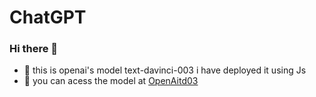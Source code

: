 # ChatGPT
### Hi there 👋

- 🌱 this is openai's model text-davinci-003 i have deployed it using Js 
- 🌱 you can acess the model at <a href="https://chat-gpt-psi.vercel.app/">OpenAitd03</a>
